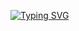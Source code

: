 [![Typing SVG](https://readme-typing-svg.demolab.com?font=Fira+Code&size=38&duration=4000&pause=1000&background=FF903200&center=true&vCenter=true&width=900&lines=Hi+there+I'm+Rodrigo.;Computer+Scientist+%7C+Backend+Developer)](https://git.io/typing-svg)

<!--
**rodrigoavilaCS/rodrigoavilaCS** is a ✨ _special_ ✨ repository because its `README.md` (this file) appears on your GitHub profile.

Here are some ideas to get you started:

- 🔭 I’m currently working on ...
- 🌱 I’m currently learning ...
- 👯 I’m looking to collaborate on ...
- 🤔 I’m looking for help with ...
- 💬 Ask me about ...
- 📫 How to reach me: ...
- 😄 Pronouns: ...
- ⚡ Fun fact: ...
-->

